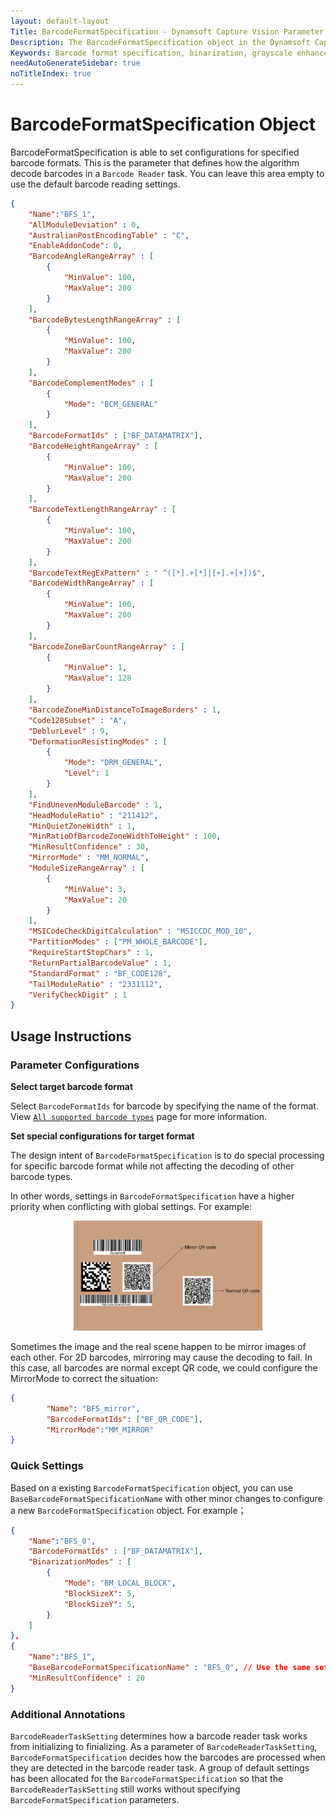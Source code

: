 ```yaml
---
layout: default-layout
Title: BarcodeFormatSpecification - Dynamsoft Capture Vision Parameter File
Description: The BarcodeFormatSpecification object in the Dynamsoft Capture Vision Parameter File defines how barcodes will be processed.
Keywords: Barcode format specification, binarization, grayscale enhancement, character normalization
needAutoGenerateSidebar: true
noTitleIndex: true
---
```


# BarcodeFormatSpecification Object

BarcodeFormatSpecification is able to set configurations for specified barcode formats. This is the parameter that defines how the algorithm decode barcodes in a `Barcode Reader` task. You can leave this area empty to use the default barcode reading settings.

```json
{
    "Name":"BFS_1",
    "AllModuleDeviation" : 0,
    "AustralianPostEncodingTable" : "C",
    "EnableAddonCode": 0, 
    "BarcodeAngleRangeArray" : [
        {
            "MinValue": 100,
            "MaxValue": 200
        }
    ],
    "BarcodeBytesLengthRangeArray" : [
        {
            "MinValue": 100,
            "MaxValue": 200
        }
    ],
    "BarcodeComplementModes" : [
        {
            "Mode": "BCM_GENERAL" 
        }
    ],
    "BarcodeFormatIds" : ["BF_DATAMATRIX"],
    "BarcodeHeightRangeArray" : [
        {
            "MinValue": 100,
            "MaxValue": 200
        }
    ],
    "BarcodeTextLengthRangeArray" : [
        {
            "MinValue": 100,
            "MaxValue": 200
        }
    ],
    "BarcodeTextRegExPattern" : " ^([*].+[*]|[+].+[+])$",
    "BarcodeWidthRangeArray" : [
        {
            "MinValue": 100,
            "MaxValue": 200
        }
    ],
    "BarcodeZoneBarCountRangeArray" : [
        {
            "MinValue": 1,
            "MaxValue": 128
        }
    ],
    "BarcodeZoneMinDistanceToImageBorders" : 1,
    "Code128Subset" : "A",
    "DeblurLevel" : 9,
    "DeformationResistingModes" : [
        {
            "Mode": "DRM_GENERAL", 
            "Level": 1
        }
    ],
    "FindUnevenModuleBarcode" : 1,
    "HeadModuleRatio" : "211412",
    "MinQuietZoneWidth" : 1,
    "MinRatioOfBarcodeZoneWidthToHeight" : 100,
    "MinResultConfidence" : 30,
    "MirrorMode" : "MM_NORMAL",
    "ModuleSizeRangeArray" : [
        {
            "MinValue": 3,
            "MaxValue": 20
        }
    ],
    "MSICodeCheckDigitCalculation" : "MSICCDC_MOD_10",
    "PartitionModes" : ["PM_WHOLE_BARCODE"],
    "RequireStartStopChars" : 1,
    "ReturnPartialBarcodeValue" : 1,
    "StandardFormat" : "BF_CODE128",
    "TailModuleRatio" : "2331112",
    "VerifyCheckDigit" : 1
}
```


## Usage Instructions

### Parameter Configurations

**Select target barcode format**

Select `BarcodeFormatIds` for barcode by specifying the name of the format. View [`All supported barcode types`](character-model-array.md) page for more information.

**Set special configurations for target format**

The design intent of `BarcodeFormatSpecification` is to do special processing for specific barcode format while not affecting the decoding of other barcode types.

In other words, settings in `BarcodeFormatSpecification` have a higher priority when conflicting with global settings. For example:

<div align="center">
   <p><img src="../assets/example-barcode-format-specification.png" alt="barcode-format-specification" width="60%" /></p>
</div>

Sometimes the image and the real scene happen to be mirror images of each other. For 2D barcodes, mirroring may cause the decoding to fail. In this case, all barcodes are normal except QR code, we could configure the MirrorMode to correct the situation:

```json
{
        "Name": "BFS_mirror", 
        "BarcodeFormatIds": ["BF_QR_CODE"], 
        "MirrorMode":"MM_MIRROR"
}
```

### Quick Settings

Based on a existing `BarcodeFormatSpecification` object, you can use `BaseBarcodeFormatSpecificationName` with other minor changes to configure a new `BarcodeFormatSpecification` object. For example；

```json
{
    "Name":"BFS_0",
    "BarcodeFormatIds" : ["BF_DATAMATRIX"],
    "BinarizationModes" : [
        {
            "Mode": "BM_LOCAL_BLOCK",
            "BlockSizeX": 5,
            "BlockSizeY": 5,
        }
    ]
},
{
    "Name":"BFS_1",    
    "BaseBarcodeFormatSpecificationName" : "BFS_0", // Use the same settings with BFS_0 but add little changes.
    "MinResultConfidence" : 20
}
```

### Additional Annotations

`BarcodeReaderTaskSetting` determines how a barcode reader task works from initializing to finializing. As a parameter of `BarcodeReaderTaskSetting`, `BarcodeFormatSpecification` decides how the barcodes are processed when they are detected in the barcode reader task. A group of default settings has been allocated for the `BarcodeFormatSpecification` so that the `BarcodeReaderTaskSetting` still works without specifying `BarcodeFormatSpecification` parameters.